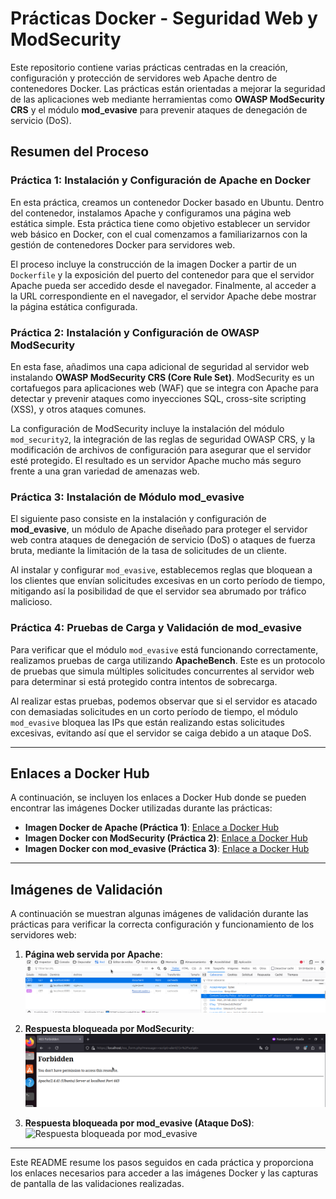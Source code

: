 # Prácticas Docker - Seguridad Web y ModSecurity

Este repositorio contiene varias prácticas centradas en la creación, configuración y protección de servidores web Apache dentro de contenedores Docker. Las prácticas están orientadas a mejorar la seguridad de las aplicaciones web mediante herramientas como **OWASP ModSecurity CRS** y el módulo **mod_evasive** para prevenir ataques de denegación de servicio (DoS).

## Resumen del Proceso

### Práctica 1: Instalación y Configuración de Apache en Docker

En esta práctica, creamos un contenedor Docker basado en Ubuntu. Dentro del contenedor, instalamos Apache y configuramos una página web estática simple. Esta práctica tiene como objetivo establecer un servidor web básico en Docker, con el cual comenzamos a familiarizarnos con la gestión de contenedores Docker para servidores web.

El proceso incluye la construcción de la imagen Docker a partir de un `Dockerfile` y la exposición del puerto del contenedor para que el servidor Apache pueda ser accedido desde el navegador. Finalmente, al acceder a la URL correspondiente en el navegador, el servidor Apache debe mostrar la página estática configurada.

### Práctica 2: Instalación y Configuración de OWASP ModSecurity

En esta fase, añadimos una capa adicional de seguridad al servidor web instalando **OWASP ModSecurity CRS (Core Rule Set)**. ModSecurity es un cortafuegos para aplicaciones web (WAF) que se integra con Apache para detectar y prevenir ataques como inyecciones SQL, cross-site scripting (XSS), y otros ataques comunes.

La configuración de ModSecurity incluye la instalación del módulo `mod_security2`, la integración de las reglas de seguridad OWASP CRS, y la modificación de archivos de configuración para asegurar que el servidor esté protegido. El resultado es un servidor Apache mucho más seguro frente a una gran variedad de amenazas web.

### Práctica 3: Instalación de Módulo mod_evasive

El siguiente paso consiste en la instalación y configuración de **mod_evasive**, un módulo de Apache diseñado para proteger el servidor web contra ataques de denegación de servicio (DoS) o ataques de fuerza bruta, mediante la limitación de la tasa de solicitudes de un cliente.

Al instalar y configurar `mod_evasive`, establecemos reglas que bloquean a los clientes que envían solicitudes excesivas en un corto período de tiempo, mitigando así la posibilidad de que el servidor sea abrumado por tráfico malicioso.

### Práctica 4: Pruebas de Carga y Validación de mod_evasive

Para verificar que el módulo `mod_evasive` está funcionando correctamente, realizamos pruebas de carga utilizando **ApacheBench**. Este es un protocolo de pruebas que simula múltiples solicitudes concurrentes al servidor web para determinar si está protegido contra intentos de sobrecarga.

Al realizar estas pruebas, podemos observar que si el servidor es atacado con demasiadas solicitudes en un corto período de tiempo, el módulo `mod_evasive` bloquea las IPs que están realizando estas solicitudes excesivas, evitando así que el servidor se caiga debido a un ataque DoS.

---

## Enlaces a Docker Hub

A continuación, se incluyen los enlaces a Docker Hub donde se pueden encontrar las imágenes Docker utilizadas durante las prácticas:

- **Imagen Docker de Apache (Práctica 1)**: [Enlace a Docker Hub](https://hub.docker.com/repository/docker/pps10198054/pr3.1.1/general)
- **Imagen Docker con ModSecurity (Práctica 2)**: [Enlace a Docker Hub](https://hub.docker.com/repository/docker/pps10198054/pr3.1.2/general)
- **Imagen Docker con mod_evasive (Práctica 3)**: [Enlace a Docker Hub](https://hub.docker.com/repository/docker/pps10198054/pr3.1.3/general)

---

## Imágenes de Validación

A continuación se muestran algunas imágenes de validación durante las prácticas para verificar la correcta configuración y funcionamiento de los servidores web:

1. **Página web servida por Apache**:
   ![Página web con CSF aplicado, se puede observar la cabecera que lo verifica](assets/validacionCSFBuena.png)

2. **Respuesta bloqueada por ModSecurity**:
   ![Respuesta 403 bloqueada por ModSecurity](assets/pruebaWAF.png)

3. **Respuesta bloqueada por mod_evasive (Ataque DoS)**:
   ![Respuesta bloqueada por mod_evasive](images/response_modevasive.png)

---

Este README resume los pasos seguidos en cada práctica y proporciona los enlaces necesarios para acceder a las imágenes Docker y las capturas de pantalla de las validaciones realizadas.


